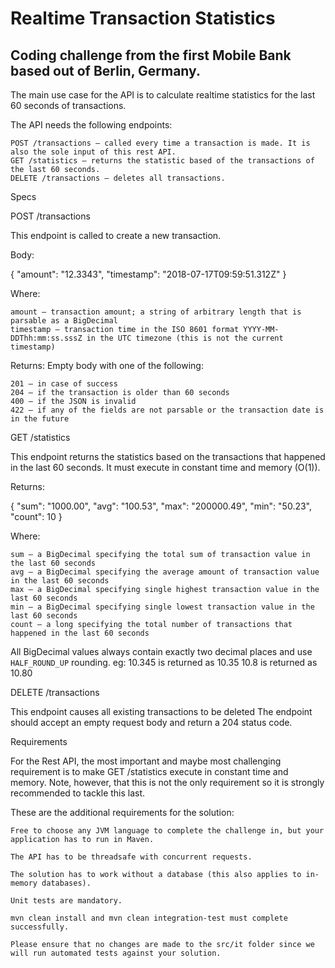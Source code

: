 # Realtime Transaction Statistics

## Coding challenge from the first Mobile Bank based out of Berlin, Germany.

The main use case for the API is to calculate realtime statistics for the last 60 seconds of transactions.

The API needs the following endpoints:

    POST /transactions – called every time a transaction is made. It is also the sole input of this rest API.
    GET /statistics – returns the statistic based of the transactions of the last 60 seconds.
    DELETE /transactions – deletes all transactions.
 
Specs

POST /transactions

This endpoint is called to create a new transaction.

Body:

{
  "amount": "12.3343",
  "timestamp": "2018-07-17T09:59:51.312Z"
}

Where:

    amount – transaction amount; a string of arbitrary length that is parsable as a BigDecimal
    timestamp – transaction time in the ISO 8601 format YYYY-MM-DDThh:mm:ss.sssZ in the UTC timezone (this is not the current timestamp)

Returns: Empty body with one of the following:

    201 – in case of success
    204 – if the transaction is older than 60 seconds
    400 – if the JSON is invalid
    422 – if any of the fields are not parsable or the transaction date is in the future

GET /statistics

This endpoint returns the statistics based on the transactions that happened in the last 60 seconds. It must execute in constant time and memory (O(1)).

Returns:

{
  "sum": "1000.00",
  "avg": "100.53",
  "max": "200000.49",
  "min": "50.23",
  "count": 10
}
 
Where:

    sum – a BigDecimal specifying the total sum of transaction value in the last 60 seconds
    avg – a BigDecimal specifying the average amount of transaction value in the last 60 seconds
    max – a BigDecimal specifying single highest transaction value in the last 60 seconds
    min – a BigDecimal specifying single lowest transaction value in the last 60 seconds
    count – a long specifying the total number of transactions that happened in the last 60 seconds

All BigDecimal values always contain exactly two decimal places and use `HALF_ROUND_UP` rounding. eg: 10.345 is returned as 10.35 10.8 is returned as 10.80

DELETE /transactions

This endpoint causes all existing transactions to be deleted
The endpoint should accept an empty request body and return a 204 status code.

Requirements

For the Rest API, the most important and maybe most challenging requirement is to make GET /statistics execute in constant time and memory. Note, however, that this is not the only requirement so it is strongly recommended to tackle this last.

These are the additional requirements for the solution:

    Free to choose any JVM language to complete the challenge in, but your application has to run in Maven.

    The API has to be threadsafe with concurrent requests.

    The solution has to work without a database (this also applies to in-memory databases).

    Unit tests are mandatory.

    mvn clean install and mvn clean integration-test must complete successfully.

    Please ensure that no changes are made to the src/it folder since we will run automated tests against your solution.

